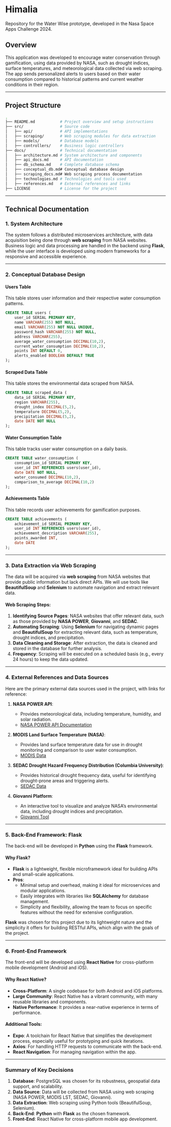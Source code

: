 # Himalia
Repository for the Water Wise prototype, developed in the Nasa Space Apps Challenge 2024.

## Overview

This application was developed to encourage water conservation through gamification, using data provided by NASA, such as drought indices, surface temperatures, and meteorological data collected via web scraping. The app sends personalized alerts to users based on their water consumption compared to historical patterns and current weather conditions in their region.

---

## Project Structure

```bash
.
├── README.md           # Project overview and setup instructions
├── src/                # Source code
│   ├── api/            # API implementations
│   ├── scraping/       # Web scraping modules for data extraction
│   ├── models/         # Database models
│   ├── controllers/    # Business logic controllers
├── docs/               # Technical documentation
│   ├── architecture.md # System architecture and components
│   ├── api_docs.md     # API documentation
│   ├── db_schema.md    # Complete database schema
│   ├── conceptual_db.md# Conceptual database design
│   ├── scraping_docs.md# Web scraping process documentation
│   ├── technologies.md # Technologies and tools used
│   ├── references.md   # External references and links
├── LICENSE             # License for the project
```

---

## Technical Documentation

### 1. System Architecture

The system follows a distributed microservices architecture, with data acquisition being done through **web scraping** from NASA websites. Business logic and data processing are handled in the backend using **Flask**, while the user interface is developed using modern frameworks for a responsive and accessible experience.

---

### 2. Conceptual Database Design

#### Users Table
This table stores user information and their respective water consumption patterns.

```sql
CREATE TABLE users (
    user_id SERIAL PRIMARY KEY,
    name VARCHAR(255) NOT NULL,
    email VARCHAR(255) NOT NULL UNIQUE,
    password_hash VARCHAR(255) NOT NULL,
    address VARCHAR(255),
    average_water_consumption DECIMAL(10,2),
    current_water_consumption DECIMAL(10,2),
    points INT DEFAULT 0,
    alerts_enabled BOOLEAN DEFAULT TRUE
);
```

#### Scraped Data Table
This table stores the environmental data scraped from NASA.

```sql
CREATE TABLE scraped_data (
    data_id SERIAL PRIMARY KEY,
    region VARCHAR(255),
    drought_index DECIMAL(5,2),
    temperature DECIMAL(5,2),
    precipitation DECIMAL(5,2),
    date DATE NOT NULL
);
```

#### Water Consumption Table
This table tracks user water consumption on a daily basis.

```sql
CREATE TABLE water_consumption (
    consumption_id SERIAL PRIMARY KEY,
    user_id INT REFERENCES users(user_id),
    date DATE NOT NULL,
    water_consumed DECIMAL(10,2),
    comparison_to_average DECIMAL(10,2)
);
```

#### Achievements Table
This table records user achievements for gamification purposes.

```sql
CREATE TABLE achievements (
    achievement_id SERIAL PRIMARY KEY,
    user_id INT REFERENCES users(user_id),
    achievement_description VARCHAR(255),
    points_awarded INT,
    date DATE
);
```

---

### 3. Data Extraction via Web Scraping

The data will be acquired via **web scraping** from NASA websites that provide public information but lack direct APIs. We will use tools like **BeautifulSoup** and **Selenium** to automate navigation and extract relevant data.

#### Web Scraping Steps:
1. **Identifying Source Pages**: NASA websites that offer relevant data, such as those provided by **NASA POWER**, **Giovanni**, and **SEDAC**.
2. **Automating Scraping**: Using **Selenium** for navigating dynamic pages and **BeautifulSoup** for extracting relevant data, such as temperature, drought indices, and precipitation.
3. **Data Cleaning and Storage**: After extraction, the data is cleaned and stored in the database for further analysis.
4. **Frequency**: Scraping will be executed on a scheduled basis (e.g., every 24 hours) to keep the data updated.

---

### 4. External References and Data Sources

Here are the primary external data sources used in the project, with links for reference:

1. **NASA POWER API**: 
   - Provides meteorological data, including temperature, humidity, and solar radiation.
   - [NASA POWER API Documentation](https://power.larc.nasa.gov/docs/services/api/application/)
   
2. **MODIS Land Surface Temperature (NASA)**:
   - Provides land surface temperature data for use in drought monitoring and comparison to user water consumption.
   - [MODIS Data](https://neo.gsfc.nasa.gov/view.php?datasetId=MOD_LSTAD_M)

3. **SEDAC Drought Hazard Frequency Distribution (Columbia University)**:
   - Provides historical drought frequency data, useful for identifying drought-prone areas and triggering alerts.
   - [SEDAC Data](https://sedac.ciesin.columbia.edu/data/set/ndh-drought-hazard-frequency-distribution)

4. **Giovanni Platform**:
   - An interactive tool to visualize and analyze NASA’s environmental data, including drought indices and precipitation.
   - [Giovanni Tool](https://giovanni.gsfc.nasa.gov/giovanni)

---

### 5. Back-End Framework: Flask

The back-end will be developed in **Python** using the **Flask** framework.

#### Why Flask?
- **Flask** is a lightweight, flexible microframework ideal for building APIs and small-scale applications.
- **Pros**:
  - Minimal setup and overhead, making it ideal for microservices and modular applications.
  - Easily integrates with libraries like **SQLAlchemy** for database management.
  - Simplicity and flexibility, allowing the team to focus on specific features without the need for extensive configuration.

**Flask** was chosen for this project due to its lightweight nature and the simplicity it offers for building RESTful APIs, which align with the goals of the project.

---

### 6. Front-End Framework

The front-end will be developed using **React Native** for cross-platform mobile development (Android and iOS).

#### Why React Native?
- **Cross-Platform**: A single codebase for both Android and iOS platforms.
- **Large Community**: React Native has a vibrant community, with many reusable libraries and components.
- **Native Performance**: It provides a near-native experience in terms of performance.

#### Additional Tools:
- **Expo**: A toolchain for React Native that simplifies the development process, especially useful for prototyping and quick iterations.
- **Axios**: For handling HTTP requests to communicate with the back-end.
- **React Navigation**: For managing navigation within the app.

---

### Summary of Key Decisions

1. **Database**: PostgreSQL was chosen for its robustness, geospatial data support, and scalability.
2. **Data Source**: Data will be collected from NASA using web scraping (NASA POWER, MODIS LST, SEDAC, Giovanni).
3. **Data Extraction**: Web scraping using Python tools (BeautifulSoup, Selenium).
4. **Back-End**: **Python** with **Flask** as the chosen framework.
5. **Front-End**: React Native for cross-platform mobile app development.
